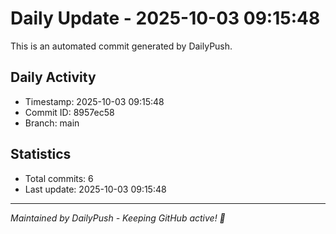 # Daily Update - 2025-10-03 09:15:48

This is an automated commit generated by DailyPush.

## Daily Activity
- Timestamp: 2025-10-03 09:15:48
- Commit ID: 8957ec58
- Branch: main

## Statistics
- Total commits: 6
- Last update: 2025-10-03 09:15:48

---
*Maintained by DailyPush - Keeping GitHub active! 🚀*
